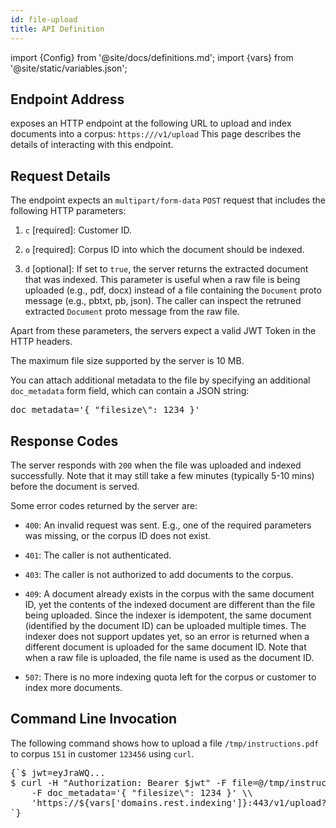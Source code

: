 ```yaml
---
id: file-upload
title: API Definition
---
```


import {Config} from '@site/docs/definitions.md';
import {vars} from '@site/static/variables.json';

## Endpoint Address

<Config v="names.product"/> exposes an HTTP endpoint at the following URL
to upload and index documents into a corpus:
<code>https://<Config v="domains.rest.indexing"/>/v1/upload</code>
This page describes the details
of interacting with this endpoint.

## Request Details

The endpoint expects an `multipart/form-data` `POST` request that includes the
following HTTP parameters:

1.  `c` [required]: Customer ID.

2.  `o` [required]: Corpus ID into which the document should be indexed.

3.  `d` [optional]: If set to `true`, the server returns the extracted
document that was indexed. This parameter is useful when a raw file is
being uploaded (e.g., pdf, docx) instead of a file containing the
`Document` proto message (e.g., pbtxt, pb, json). The caller can inspect
the retruned extracted `Document` proto message from the raw file.

Apart from these parameters, the servers expect a valid JWT Token in the HTTP
headers.

The maximum file size supported by the server is 10 MB.

You can attach additional metadata to the file by specifying an additional
`doc_metadata` form field, which can contain a JSON string:

<pre>
doc_metadata='{ "filesize\": 1234 }'
</pre>

## Response Codes

The server responds with `200` when the file was uploaded and indexed
successfully. Note that it may still take a few minutes (typically 5-10 mins)
before the document is served.

Some error codes returned by the server are:

-  `400`: An invalid request was sent. E.g., one of the required parameters
was missing, or the corpus ID does not exist.

-  `401`: The caller is not authenticated.

-  `403`: The caller is not authorized to add documents to the corpus.

-  `409`: A document already exists in the corpus with the same document ID,
yet the contents of the indexed document are different than the file being
uploaded. Since the indexer is idempotent, the same document (identified by
the document ID) can be uploaded multiple times. The indexer does not support
updates yet, so an error is returned when a different document is uploaded for
the same document ID. Note that when a raw file is uploaded, the file name is
used as the document ID.

-  `507`: There is no more indexing quota left for the corpus or customer to
index more documents.

## Command Line Invocation

The following command shows how to upload a file `/tmp/instructions.pdf` to
corpus `151` in customer `123456` using `curl`.
<pre>
{`$ jwt=eyJraWQ...
$ curl -H "Authorization: Bearer $jwt" -F file=@/tmp/instructions.pdf \\
    -F doc_metadata='{ "filesize\": 1234 }' \\
    'https://${vars['domains.rest.indexing']}:443/v1/upload?c=123456\&o=151'
`}
</pre>